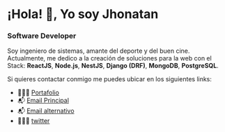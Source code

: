 # ¡Hola! 👋, Yo soy Jhonatan
### Software Developer

Soy ingeniero de sistemas, amante del deporte y del buen cine. Actualmente, me dedico a la creación de soluciones para la web con el Stack: **ReactJS**, **Node.js**, **NestJS**, **Django (DRF)**, **MongoDB**, **PostgreSQL**.

Si quieres contactar conmigo me puedes ubicar en los siguientes links:

- 👨🏻‍💻 [Portafolio](https://portafolio-jonmid.vercel.app "Jhonatan Mideros")
- 📬 [Email Principal](mailto:jonmid.mideros@gmail.com?subject=Hi%20from%20Project%20GitHub "jonmid.mideros@gmail.com")
- 📬 [Email alternativo](mailto:10jonmid@gmail.com?subject=Hi%20from%20Project%20GitHub "10jonmid@gmail.com")
- 👨🏻‍💻 [twitter](https://twitter.com/10jonmid "@10jonmid")
